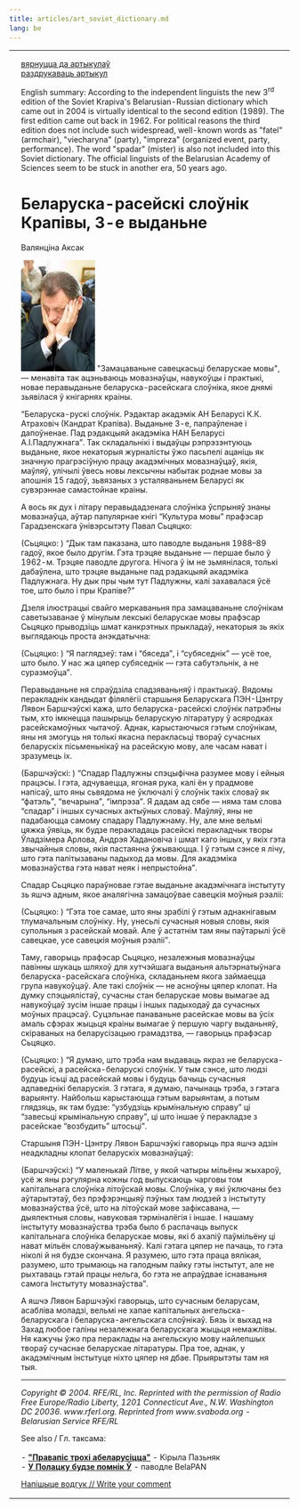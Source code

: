 ```yaml
---
title: articles/art_soviet_dictionary.md 
lang: be
---
```



<table>
<tbody>
<tr class="odd">
<td>
</td>
<td>
<p><a href="articles_by.html">вярнуцца да артыкулаў</a><br />
<a href="#">раздрукаваць артыкул</a><br />
</p>
<p>English summary: According to the independent linguists the new 3<sup>rd</sup> edition of the Soviet Krapiva's Belarusian-Russian dictionary which came out in 2004 is virtually identical to the second edition (1989). The first edition came out back in 1962. For political reasons the third edition does not include such widespread, well-known words as "fatel" (armchair), "viecharyna" (party), "impreza" (organized event, party, performance). The word "spadar" (mister) is also not included into this Soviet dictionary. The official linguists of the Belarusian Academy of Sciences seem to be stuck in another era, 50 years ago.</p>
<h1 id="беларуска-расейскі-слоўнік-крапівы-3-е-выданьне">Беларуска-расейскі слоўнік Крапівы, 3-е выданьне</h1>
<p>Валянціна Аксак</p>
<p><img src="img/padluzny.jpg" title="Padluzny (Падлужны) - the director of the Linguistics Institute at the Belarusian Academy of Sciences that produced this Soviet dictionary" width="133" height="200" alt="Padluzny (Падлужны) - the director of the Linguistics Institute at the Belarusian Academy of Sciences that produced this Soviet dictionary" /> "Замацаваньне савецкасьці беларускае мовы", — менавіта так ацэньваюць мовазнаўцы, навукоўцы і практыкі, новае перавыданьне беларуска-расейскага слоўніка, якое днямі зьявілася ў кнігарнях краіны.</p>
<p>“Беларуска-рускі слоўнік. Рэдактар акадэмік АН Беларусі К.К. Атраховіч (Кандрат Крапіва). Выданьне 3-е, папраўленае і дапоўненае. Пад рэдакцыяй акадэміка НАН Беларусі А.І.Падлужнага”. Так складальнікі і выдаўцы рэпрэзэнтуюць выданьне, якое некаторыя журналісты ўжо пасьпелі ацаніць як значную прагрэсіўную працу акадэмічных мовазнаўцаў, якія, маўляў, улічылі ўвесь новы лексычны набытак роднае мовы за апошнія 15 гадоў, зьвязаных з усталяваньнем Беларусі як сувэрэннае самастойнае краіны.</p>
<p>А вось як дух і літару перавыдадзенага слоўніка ўспрыняў знаны мовазнаўца, аўтар папулярнае кнігі “Культура мовы” прафэсар Гарадзенскага ўнівэрсытэту Павал Сьцяцко:</p>
<p>(Сьцяцко: ) “Дык там паказана, што паводле выданьня 1988–89 гадоў, якое было другім. Гэта трэцяе выданьне — першае было ў 1962-м. Трэцяе паводле другога. Нічога ў ім не зьмянілася, толькі дабаўлена, што трэцяе выданьне пад рэдакцыяй акадэміка Падлужнага. Ну дык пры чым тут Падлужны, калі захавалася ўсё тое, што было і пры Крапіве?”</p>
<p>Дзеля ілюстрацыі свайго меркаваньня пра замацаваньне слоўнікам саветызаванае ў мінулым лексыкі беларускае мовы прафэсар Сьцяцко прыводзіць шмат канкрэтных прыкладаў, некаторыя зь якіх выглядаюць проста анэкдатычна:</p>
<p>(Сьцяцко: ) “Я паглядзеў: там і “бяседа”, і “субяседнік” — усё тое, што было. У нас жа цяпер субяседнік — гэта сабутэльнік, а не суразмоўца”.</p>
<p>Перавыданьне ня спраўдзіла спадзяваньняў і практыкаў. Вядомы перакладнік кандыдат філялёгіі старшыня Беларускага ПЭН-Цэнтру Лявон Баршчэўскі кажа, што беларуска-расейскі слоўнік патрэбны тым, хто імкнецца пашырыць беларускую літаратуру ў асяродках расейскамоўных чытачоў. Аднак, карыстаючыся гэтым слоўнікам, яны ня змогуць ня толькі якасна перакласьці твораў сучасных беларускіх пісьменьнікаў на расейскую мову, але часам нават і зразумець іх.</p>
<p>(Баршчэўскі: ) “Спадар Падлужны спэцыфічна разумее мову і ейныя працэсы. І гэта, адчуваецца, ягоная рука, калі ён у прадмове напісаў, што яны сьвядома не ўключалі ў слоўнік такіх словаў як “фатэль”, “вечарына”, “імпрэза”. Я дадам ад сябе — няма там слова “спадар” і іншых сучасных актыўных словаў. Маўляў, яны не падабаюцца самому спадару Падлужнаму. Ну, але мне вельмі цяжка ўявіць, як будзе перакладаць расейскі перакладчык творы Ўладзімера Арлова, Андрэя Хадановіча і шмат каго іншых, у якіх гэта звычайныя словы, якія пастаянна ўжываюцца. І ў гэтым сэнсе я лічу, што гэта палітызаваны падыход да мовы. Для акадэміка мовазнаўства гэта нават неяк і непрыстойна”.</p>
<p>Спадар Сьцяцко параўновае гэтае выданьне акадэмічнага інстытуту зь яшчэ адным, якое аналягічна замацоўвае савецкія моўныя рэаліі:</p>
<p>(Сьцяцко: ) “Гэта тое самае, што яны зрабілі ў гэтым аднакнігавым тлумачальным слоўніку. Ну, унесьлі сучасныя новыя словы, якія супольныя з расейскай мовай. Але ў астатнім там яны паўтарылі ўсё савецкае, усе савецкія моўныя рэаліі”.</p>
<p>Таму, гаворыць прафэсар Сьцяцко, незалежныя мовазнаўцы павінны шукаць шляхоў для хутчэйшага выданьня альтэрнатыўнага беларуска-расейскага слоўніка, складаньнем якога займаецца група навукоўцаў. Але такі слоўнік — не асноўны цяпер клопат. На думку спэцыялістаў, сучасны стан беларускае мовы вымагае ад навукоўцаў зусім іншае працы і іншых падыходаў да сучасных моўных працэсаў. Суцэльнае панаваньне расейскае мовы ва ўсіх амаль сфэрах жыцьця краіны вымагае ў першую чаргу выданьняў, скіраваных на беларусізацыю грамадзтва, — гаворыць прафэсар Сьцяцко.</p>
<p>(Сьцяцко: ) “Я думаю, што трэба нам выдаваць якраз не беларуска-расейскі, а расейска-беларускі слоўнік. У тым сэнсе, што людзі будуць ісьці ад расейскай мовы і будуць бачыць сучасныя адпаведнікі беларускія. З гэтага, я думаю, пачынаць трэба, з гэтага варыянту. Найбольш карыстаюцца гэтым варыянтам, а потым глядзяць, як там будзе: “узбудзіць крымінальную справу” ці “завесьці крымінальную справу”, ці што іншае ў перакладзе з расейскае “возбудить” штосьці”.</p>
<p>Старшыня ПЭН-Цэнтру Лявон Баршчэўкі гаворыць пра яшчэ адзін неадкладны клопат беларускіх мовазнаўцаў:</p>
<p>(Баршчэўскі:) “У маленькай Літве, у якой чатыры мільёны жыхароў, усё ж яны рэгулярна кожны год выпускаюць чарговы том капітальнага слоўніка літоўскай мовы. Слоўніка, у які ўключаны без аўтарытэтаў, без прэфэрэнцыяў пэўных там людзей з інстытуту мовазнаўства ўсё, што на літоўскай мове зафіксавана, — дыялектныя словы, навуковая тэрміналёгія і іншае. І нашаму інстытуту мовазнаўства трэба было б распачаць выпуск капітальнага слоўніка беларускае мовы, які б ахапіў паўмільёну ці нават мільён словаўжываньняў. Калі гэтага цяпер не пачаць, то гэта ніколі й ня будзе скончана. Я разумею, што гэта праца вялікая, разумею, што трымаюць на галодным пайку гэты інстытут, але не рыхтаваць гэтай працы нельга, бо гэта не апраўдвае існаваньня самога Інстытуту мовазнаўства”.</p>
<p>А яшчэ Лявон Баршчэўкі гаворыць, што сучасным беларусам, асабліва моладзі, вельмі не хапае капітальных ангельска-беларускага і беларуска-ангельскага слоўнікаў. Бязь іх выхад на Захад любое галіны незалежнага беларускага жыцьця немажлівы. Ня кажучы ўжо пра пераклады на ангельскую мову найлепшых твораў сучаснае беларускае літаратуры. Пра тое, аднак, у акадэмічным інстытуце ніхто цяпер ня дбае. Прыярытэты там ня тыя.</p>
<hr />
<p><em>Copyright © 2004. RFE/RL, Inc. Reprinted with the permission of Radio Free Europe/Radio Liberty, 1201 Connecticut Ave., N.W. Washington DC 20036. www.rferl.org. Reprinted from www.svaboda.org - Belarusian Service RFE/RL</em></p>
<p>See also / Гл. таксама:<br />
<br />
- <strong><a href="articles/art_language_reform1.html">"Правапіс трохі абеларусіцца"</a></strong> - Кірыла Пазьняк<br />
- <strong><a href="articles/art_letter_monument.html">У Полацку будзе помнік Ў</a></strong> - паводле BelaPAN<br />
</p>
<p><span class="small"><a href="gb_add.html?ref=http%3A%2F%2Fwww%2Epravapis%2Eorg%2Fart%5Fsoviet%5Fdictionary%2Easp">Напішыце водгук // Write your comment</a></span></p></td>
</tr>
</tbody>
</table>
